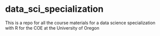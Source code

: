 # data_sci_specialization
This is a repo for all the course materials for a data science specialization with R for the COE at the University of Oregon
